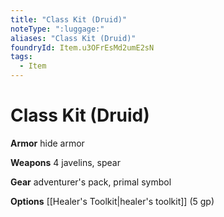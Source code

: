 ```yaml
---
title: "Class Kit (Druid)"
noteType: ":luggage:"
aliases: "Class Kit (Druid)"
foundryId: Item.u3OFrEsMd2umE2sN
tags:
  - Item
---
```


# Class Kit (Druid)

**Armor** hide armor

**Weapons** 4 javelins, spear

**Gear** adventurer's pack, primal symbol

**Options** [[Healer's Toolkit|healer's toolkit]] (5 gp)
